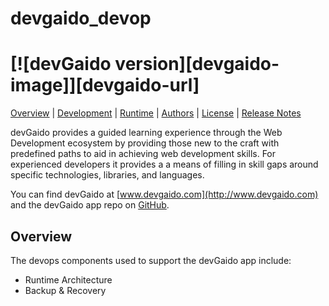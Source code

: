 # devgaido_devop
# [![devGaido version][devgaido-image]][devgaido-url]

[Overview](#overview) | [Development](#development) | [Runtime](#runtime) | [Authors](#authors) |
[License](#license) | [Release Notes](releasenotes.md)

devGaido provides a guided learning experience through the Web Development 
ecosystem by providing those new to the craft with predefined paths to aid in
achieving web development skills. For experienced developers it provides a 
a means of filling in skill gaps around specific technologies, libraries, and
languages.

You can find devGaido at [www.devgaido.com](http://www.devgaido.com) and the devGaido app repo on [GitHub](https://github.com/Chingu-cohorts/devgaido).

## Overview

The devops components used to support the devGaido app include:

- Runtime Architecture
- Backup & Recovery
